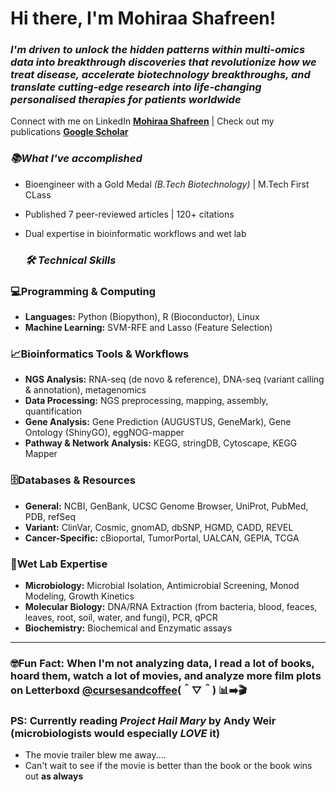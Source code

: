 # Hi there, I'm Mohiraa Shafreen! 
### *I'm driven to unlock the hidden patterns within multi-omics data into breakthrough discoveries that revolutionize how we treat disease, accelerate biotechnology breakthroughs, and translate cutting-edge research into life-changing personalised therapies for patients worldwide*
Connect with me on LinkedIn [**Mohiraa Shafreen**](https://www.linkedin.com/in/mohiraa-shafreen-95829921a) | Check out my publications [**Google Scholar**](https://scholar.google.com/citations?hl=en&user=0mf9Qd0AAAAJ)
  
### *📚What I've accomplished*
* Bioengineer with a Gold Medal _(B.Tech Biotechnology)_ | M.Tech First CLass
* Published 7 peer-reviewed articles | 120+ citations
* Dual expertise in bioinformatic workflows and wet lab

  ### *🛠 Technical Skills*

### **💻Programming & Computing**
* **Languages:** Python (Biopython), R (Bioconductor), Linux
* **Machine Learning:** SVM-RFE and Lasso (Feature Selection)
### **📈Bioinformatics Tools & Workflows**
* **NGS Analysis:** RNA-seq (de novo & reference), DNA-seq (variant calling & annotation), metagenomics
* **Data Processing:** NGS preprocessing, mapping, assembly, quantification
* **Gene Analysis:** Gene Prediction (AUGUSTUS, GeneMark), Gene Ontology (ShinyGO), eggNOG-mapper
* **Pathway & Network Analysis:** KEGG, stringDB, Cytoscape, KEGG Mapper
### **🗄️Databases & Resources**
* **General:** NCBI, GenBank, UCSC Genome Browser, UniProt, PubMed, PDB, refSeq
* **Variant:** ClinVar, Cosmic, gnomAD, dbSNP, HGMD, CADD, REVEL
* **Cancer-Specific:** cBioportal, TumorPortal, UALCAN, GEPIA, TCGA
### **🔬Wet Lab Expertise**
* **Microbiology:** Microbial Isolation, Antimicrobial Screening, Monod Modeling, Growth Kinetics
* **Molecular Biology:** DNA/RNA Extraction (from bacteria, blood, feaces, leaves, root, soil, water, and fungi), PCR, qPCR
* **Biochemistry:** Biochemical and Enzymatic assays
----
### **🤓Fun Fact:** When I'm not analyzing data, I read a lot of books, hoard them, watch a lot of movies, and analyze more film plots on Letterboxd [**@cursesandcoffee**](https://letterboxd.com/cursesandcoffee/)(＾▽＾)  📊➡️🎬
### PS: Currently reading _Project Hail Mary_ by Andy Weir (microbiologists would especially _LOVE_ it)
* The movie trailer blew me away....
* Can't wait to see if the movie is better than the book or the book wins out **as always**
